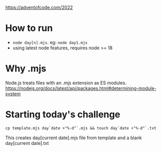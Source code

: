 https://adventofcode.com/2022

# How to run

- `node day[n].mjs`. eg: `node day1.mjs`
- using latest node features, requires node >= 18

# Why .mjs

Node.js treats files with an .mjs extension as ES modules. https://nodejs.org/docs/latest/api/packages.html#determining-module-system

# Starting today's challenge

`` cp template.mjs day`date +"%-d"`.mjs && touch day`date +"%-d"`.txt ``

This creates day[current date].mjs file from template and a blank day[current date].txt

